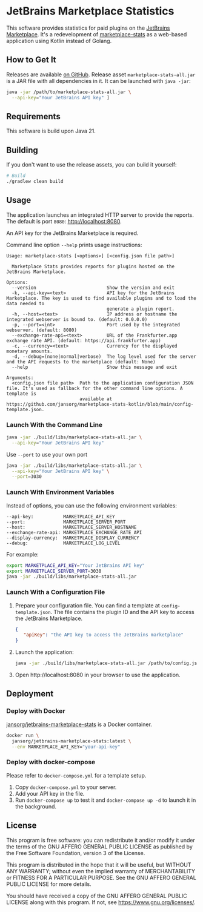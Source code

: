 # JetBrains Marketplace Statistics

This software provides statistics for paid plugins on the [JetBrains Marketplace](https://plugins.jetbrains.com/).
It's a redevelopment of [marketplace-stats](https://github.com/jansorg/marketplace-stats) as a web-based application using Kotlin instead of
Golang.

## How to Get It

Releases are available [on GitHub](https://github.com/jansorg/marketplace-stats-kotlin/releases).
Release asset `marketplace-stats-all.jar` is a JAR file with all dependencies in it.
It can be launched with `java -jar`:

```bash
java -jar /path/to/marketplace-stats-all.jar \
  --api-key="Your JetBrains API key" ]
```

## Requirements

This software is build upon Java 21.

## Building

If you don't want to use the release assets, you can build it yourself:

```bash
# Build
./gradlew clean build
```

## Usage

The application launches an integrated HTTP server to provide the reports.
The default is port `8080`: [http://localhost:8080](http://localhost:8080).

An API key for the JetBrains Marketplace is required.

Command line option `--help` prints usage instructions:

```text
Usage: marketplace-stats [<options>] [<config.json file path>]

  Marketplace Stats provides reports for plugins hosted on the JetBrains Marketplace.

Options:
  --version                          Show the version and exit
  -k, --api-key=<text>               API key for the JetBrains Marketplace. The key is used to find available plugins and to load the data needed to
                                     generate a plugin report.
  -h, --host=<text>                  IP address or hostname the integrated webserver is bound to. (default: 0.0.0.0)
  -p, --port=<int>                   Port used by the integrated webserver. (default: 8080)
  --exchange-rate-api=<text>         URL of the Frankfurter.app exchange rate API. (default: https://api.frankfurter.app)
  -c, --currency=<text>              Currency for the displayed monetary amounts.
  -d, --debug=(none|normal|verbose)  The log level used for the server and the API requests to the marketplace (default: None)
  --help                             Show this message and exit

Arguments:
  <config.json file path>  Path to the application configuration JSON file. It's used as fallback for the other command line options. A template is
                           available at https://github.com/jansorg/marketplace-stats-kotlin/blob/main/config-template.json.
```

### Launch With the Command Line

```bash
java -jar ./build/libs/marketplace-stats-all.jar \
  --api-key="Your JetBrains API key"
```

Use `--port` to use your own port

```bash
java -jar ./build/libs/marketplace-stats-all.jar \
  --api-key="Your JetBrains API key" \
  --port=3030
```

### Launch With Environment Variables

Instead of options, you can use the following environment variables:

```text
--api-key:           MARKETPLACE_API_KEY
--port:              MARKETPLACE_SERVER_PORT
--host:              MARKETPLACE_SERVER_HOSTNAME
--exchange-rate-api: MARKETPLACE_EXCHANGE_RATE_API
--display-currency:  MARKETPLACE_DISPLAY_CURRENCY
--debug:             MARKETPLACE_LOG_LEVEL
```

For example:

```bash
export MARKETPLACE_API_KEY="Your JetBrains API key"
export MARKETPLACE_SERVER_PORT=3030
java -jar ./build/libs/marketplace-stats-all.jar
```

### Launch With a Configuration File

1. Prepare your configuration file. You can find a template at `config-template.json`. The file contains the plugin ID and the API key to
   access the JetBrains Marketplace.
   ```json
   {
      "apiKey": "the API key to access the JetBrains marketplace"
   }
   ```
2. Launch the application:
    ```bash
    java -jar ./build/libs/marketplace-stats-all.jar /path/to/config.json
    ```
3. Open http://localhost:8080 in your browser to use the application.

## Deployment

### Deploy with Docker

[jansorg/jetbrains-marketplace-stats](https://hub.docker.com/r/jansorg/jetbrains-marketplace-stats) is a Docker container.

```bash
docker run \
  jansorg/jetbrains-marketplace-stats:latest \
  --env MARKETPLACE_API_KEY="your-api-key" 
```

### Deploy with docker-compose

Please refer to `docker-compose.yml` for a template setup.

1. Copy `docker-compose.yml` to your server.
2. Add your API key in the file.
3. Run `docker-compose up` to test it and `docker-compose up -d` to launch it in the background.

## License

This program is free software: you can redistribute it and/or modify it under the terms of the GNU AFFERO GENERAL PUBLIC LICENSE as
published by the Free Software Foundation, version 3 of the License.

This program is distributed in the hope that it will be useful, but WITHOUT ANY WARRANTY; without even the implied warranty of
MERCHANTABILITY or FITNESS FOR A PARTICULAR PURPOSE. See the GNU AFFERO GENERAL PUBLIC LICENSE for more details.

You should have received a copy of the GNU AFFERO GENERAL PUBLIC LICENSE along with this program. If not,
see <https://www.gnu.org/licenses/>.